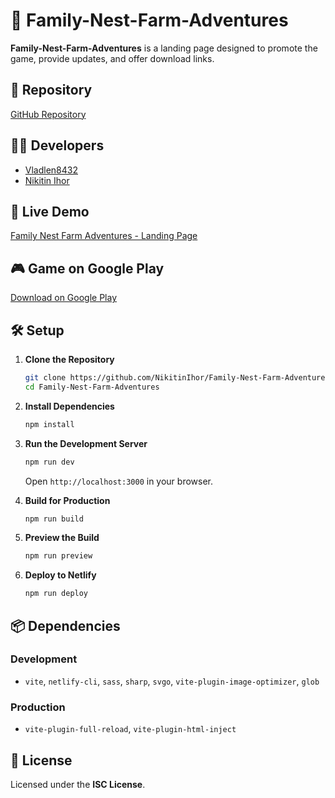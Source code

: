 # 🌱 Family-Nest-Farm-Adventures

**Family-Nest-Farm-Adventures** is a landing page designed to promote the game,
provide updates, and offer download links.

## 📌 Repository

[GitHub Repository](https://github.com/NikitinIhor/Family-Nest-Farm-Adventures)

## 👨‍💻 Developers

- [Vladlen8432](https://github.com/Vladlen8432)
- [Nikitin Ihor](https://github.com/NikitinIhor)

## 🚀 Live Demo

[Family Nest Farm Adventures - Landing Page](https://calm-brioche-ab3664.netlify.app/)

## 🎮 Game on Google Play

[Download on Google Play](https://play.google.com/store/apps/details?id=com.SocialInfinite.FNFamilyRelics)

## 🛠️ Setup

1. **Clone the Repository**
   ```bash
   git clone https://github.com/NikitinIhor/Family-Nest-Farm-Adventures.git
   cd Family-Nest-Farm-Adventures
   ```
2. **Install Dependencies**
   ```bash
   npm install
   ```
3. **Run the Development Server**

   ```bash
   npm run dev
   ```

   Open `http://localhost:3000` in your browser.

4. **Build for Production**
   ```bash
   npm run build
   ```
5. **Preview the Build**
   ```bash
   npm run preview
   ```
6. **Deploy to Netlify**
   ```bash
   npm run deploy
   ```

## 📦 Dependencies

### Development

- `vite`, `netlify-cli`, `sass`, `sharp`, `svgo`, `vite-plugin-image-optimizer`,
  `glob`

### Production

- `vite-plugin-full-reload`, `vite-plugin-html-inject`

## 📜 License

Licensed under the **ISC License**.
